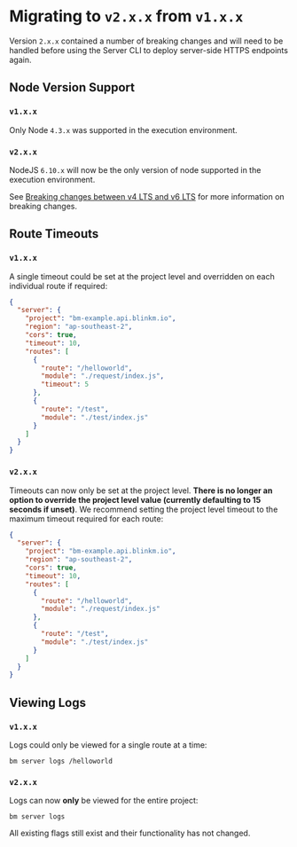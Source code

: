 # Migrating to `v2.x.x` from `v1.x.x`

Version `2.x.x` contained a number of breaking changes and will need to be handled before using the Server CLI to deploy server-side HTTPS endpoints again.

## Node Version Support

### `v1.x.x`

Only Node `4.3.x` was supported in the execution environment.

### `v2.x.x`

NodeJS `6.10.x` will now be the only version of node supported in the execution environment.

See [Breaking changes between v4 LTS and v6 LTS](https://github.com/nodejs/node/wiki/Breaking-changes-between-v4-LTS-and-v6-LTS) for more information on breaking changes.

## Route Timeouts

### `v1.x.x`

A single timeout could be set at the project level and overridden on each individual route if required:

```json
{
  "server": {
    "project": "bm-example.api.blinkm.io",
    "region": "ap-southeast-2",
    "cors": true,
    "timeout": 10,
    "routes": [
      {
        "route": "/helloworld",
        "module": "./request/index.js",
        "timeout": 5
      },
      {
        "route": "/test",
        "module": "./test/index.js"
      }
    ]
  }
}
```

### `v2.x.x`

Timeouts can now only be set at the project level. **There is no longer an option to override the project level value (currently defaulting to 15 seconds if unset)**. We recommend setting the project level timeout to the maximum timeout required for each route:

```json
{
  "server": {
    "project": "bm-example.api.blinkm.io",
    "region": "ap-southeast-2",
    "cors": true,
    "timeout": 10,
    "routes": [
      {
        "route": "/helloworld",
        "module": "./request/index.js"
      },
      {
        "route": "/test",
        "module": "./test/index.js"
      }
    ]
  }
}
```

## Viewing Logs

### `v1.x.x`

Logs could only be viewed for a single route at a time:

```
bm server logs /helloworld
```

### `v2.x.x`

Logs can now **only** be viewed for the entire project:

```
bm server logs
```

All existing flags still exist and their functionality has not changed.


